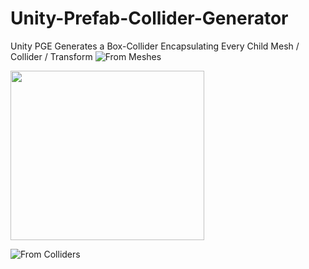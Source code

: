 # Unity-Prefab-Collider-Generator
Unity PGE Generates a Box-Collider Encapsulating Every Child Mesh / Collider / Transform
![From Meshes](https://github.com/LTMX/Unity-Prefab-Collider-Generator/blob/master/Unity%20Prefab%20Collider%20Generator%20v1.0/Tutorial/Unity%20Collider%20Generator%20Wiki%20-%20From%20Meshes.png)

<img src="https://github.com/LTMX/Unity-Prefab-Collider-Generator/blob/master/Unity%20Prefab%20Collider%20Generator%20v1.0/Tutorial/Unity%20Collider%20Generator%20Wiki%20-%20From%20Meshes.png" width="310" height="271">

![From Colliders](https://github.com/LTMX/Unity-Prefab-Collider-Generator/blob/master/Unity%20Prefab%20Collider%20Generator%20v1.0/Tutorial/Unity%20Collider%20Generator%20Wiki%20-%20From%20Colliders.png)
